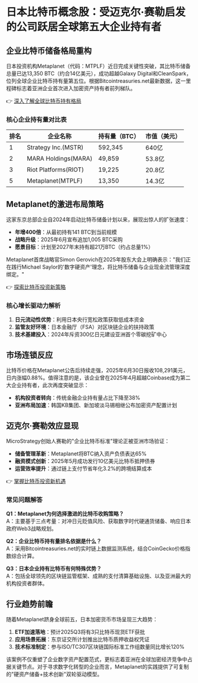 # 日本比特币概念股：受迈克尔·赛勒启发的公司跃居全球第五大企业持有者

## 企业比特币储备格局重构
日本投资机构Metaplanet（代码：MTPLF）近日完成关键性突破，其比特币储备总量已达13,350 BTC（约合14亿美元），成功超越Galaxy Digital和CleanSpark，位列全球企业比特币持有量第五位。根据Bitcointreasuries.net最新数据，这一里程碑标志着亚洲企业首次进入加密资产持有者前列梯队。

👉 [深入了解全球比特币持有格局](https://bit.ly/okx_welcome)

### 核心企业持有量对比表
| 排名 | 企业名称                  | 持有量（BTC） | 市值（美元） |
|------|---------------------------|---------------|--------------|
| 1    | Strategy Inc.(MSTR)       | 592,345       | 640亿        |
| 2    | MARA Holdings(MARA)       | 49,859        | 53.8亿       |
| 3    | Riot Platforms(RIOT)      | 19,225        | 20.8亿       |
| 5    | Metaplanet(MTPLF)         | 13,350        | 14.3亿       |

## Metaplanet的激进布局策略
这家东京总部企业自2024年启动比特币储备计划以来，展现出惊人的扩张速度：
- **年增400倍**：从最初持有141 BTC到当前规模
- **战略升级**：2025年6月宣布追加1,005 BTC采购
- **愿景目标**：计划至2027年末持有超21万BTC（约占总量1%）

Metaplanet首席战略官Simon Gerovich在2025年股东大会上明确表示："我们正在践行Michael Saylor的'数字硬资产'理念，将比特币储备与企业现金流管理深度绑定。"

👉 [探索比特币投资新策略](https://bit.ly/okx_welcome)

### 核心增长驱动力解析
1. **日元流动性优势**：利用日本央行宽松政策获取低成本资金
2. **监管友好环境**：日本金融厅（FSA）对区块链企业的扶持政策
3. **技术基建投入**：2024年斥资300亿日元建设亚洲首个零碳挖矿中心

## 市场连锁反应
比特币价格在Metaplanet公告后持续走强，2025年6月30日报收108,291美元，日内涨幅0.88%。值得注意的是，该企业曾在2025年4月超越Coinbase成为第二大企业持有者，此次再度突破显示：
- **机构投资者转向**：传统金融企业持有量占比下降至38%
- **亚洲布局加速**：韩国KB集团、新加坡淡马锡相继公布加密资产配置计划

## 迈克尔·赛勒效应显现
MicroStrategy创始人赛勒的"企业比特币标准"理论正被亚洲市场验证：
- **储备管理革新**：Metaplanet将BTC纳入资产负债表达65%
- **融资模式创新**：2025年5月成功发行10亿美元比特币抵押债券
- **运营效率提升**：通过链上支付节省年化3.2%的跨境结算成本

👉 [掌握比特币投资新机遇](https://bit.ly/okx_welcome)

### 常见问题解答
**Q1：Metaplanet为何选择激进的比特币收购策略？**  
A：主要基于三点考量：对冲日元贬值风险、获取数字时代硬通货储备、响应日本政府Web3战略规划。

**Q2：企业比特币持有量排名依据是什么？**  
A：采用Bitcointreasuries.net的实时链上数据监测系统，结合CoinGecko价格指数综合计算。

**Q3：日本企业持有比特币有何特殊优势？**  
A：包括全球领先的区块链监管框架、成熟的支付清算基础设施、以及亚洲最大的机构投资者群体。

## 行业趋势前瞻
随着Metaplanet跻身全球前五，日本加密货币市场呈现三大趋势：
1. **ETF加速落地**：预计2025Q3将有3只比特币现货ETF获批
2. **应用场景拓展**：东京证交所计划推出比特币质押收益权凭证
3. **技术标准制定**：参与ISO/TC307区块链国际标准工作组数量同比增长120%

该案例不仅重塑了企业数字资产配置范式，更标志着亚洲在全球加密经济竞争中占据关键节点。对于寻求数字化转型的企业而言，Metaplanet的实践提供了可复制的"硬资产储备+技术创新"双轮驱动模型。